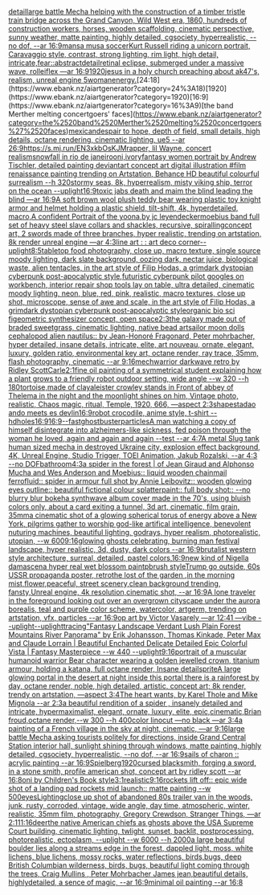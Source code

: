 [detail](https://www.ebank.nz/aiartgenerator?category=detail)[large battle Mecha helping with the construction of a timber tristle train bridge across the Grand Canyon, Wild West era, 1860, hundreds of construction workers, horses, wooden scaffolding, cinematic perspective, sunny weather, matte painting, highly detailed, cgsociety, hyperrealistic, --no dof, --ar 16:9](https://www.ebank.nz/aiartgenerator?category=large%2520battle%2520Mecha%2520helping%2520with%2520the%2520construction%2520of%2520a%2520timber%2520tristle%2520train%2520bridge%2520across%2520the%2520Grand%2520Canyon%2C%2520Wild%2520West%2520era%2C%25201860%2C%2520hundreds%2520of%2520construction%2520workers%2C%2520horses%2C%2520wooden%2520scaffolding%2C%2520cinematic%2520perspective%2C%2520sunny%2520weather%2C%2520matte%2520painting%2C%2520highly%2520detailed%2C%2520cgsociety%2C%2520hyperrealistic%2C%2520--no%2520dof%2C%2520--ar%252016%3A9)[mansa musa soccer](https://www.ebank.nz/aiartgenerator?category=mansa%2520musa%2520soccer)[Kurt Russell riding a unicorn portrait, Caravaggio style, contrast, strong lighting, rim light, high detail, intricate,](https://www.ebank.nz/aiartgenerator?category=Kurt%2520Russell%2520riding%2520a%2520unicorn%2520portrait%2C%2520Caravaggio%2520style%2C%2520contrast%2C%2520strong%2520lighting%2C%2520rim%2520light%2C%2520high%2520detail%2C%2520intricate%2C)[fear::abstract](https://www.ebank.nz/aiartgenerator?category=fear%3A%3Aabstract)[detail](https://www.ebank.nz/aiartgenerator?category=detail)[retinal eclipse, submerged under a massive wave, rolleiflex —ar 16:9](https://www.ebank.nz/aiartgenerator?category=retinal%2520eclipse%2C%2520submerged%2520under%2520a%2520massive%2520wave%2C%2520rolleiflex%2520%E2%80%94ar%252016%3A9)[1920](https://www.ebank.nz/aiartgenerator?category=1920)[jesus in a holy church preaching about ak47's, realism, unreal engine 5](https://www.ebank.nz/aiartgenerator?category=jesus%2520in%2520a%2520holy%2520church%2520preaching%2520about%2520ak47%27s%2C%2520realism%2C%2520unreal%2520engine%25205)[woman](https://www.ebank.nz/aiartgenerator?category=woman)[energy.](https://www.ebank.nz/aiartgenerator?category=energy.)[24:18](https://www.ebank.nz/aiartgenerator?category=24%3A18)[1920](https://www.ebank.nz/aiartgenerator?category=1920)[16:9](https://www.ebank.nz/aiartgenerator?category=16%3A9)[the band Merther melting concertgoers' faces](https://www.ebank.nz/aiartgenerator?category=the%2520band%2520Merther%2520melting%2520concertgoers%27%2520faces)[mexican](https://www.ebank.nz/aiartgenerator?category=mexican)[despair to hope, depth of field, small details, high details, octane rendering, cinematic lighting, ue5 --ar 26:9](https://www.ebank.nz/aiartgenerator?category=despair%2520to%2520hope%2C%2520depth%2520of%2520field%2C%2520small%2520details%2C%2520high%2520details%2C%2520octane%2520rendering%2C%2520cinematic%2520lighting%2C%2520ue5%2520--ar%252026%3A9)[<https://s.mj.run/EN3xkbOsKJM>](https://www.ebank.nz/aiartgenerator?category=%3Chttps%3A//s.mj.run/EN3xkbOsKJM%3E)[rapper, lil Wayne, concert realism](https://www.ebank.nz/aiartgenerator?category=rapper%2C%2520lil%2520Wayne%2C%2520concert%2520realism)[snowfall in rio de janeiro](https://www.ebank.nz/aiartgenerator?category=snowfall%2520in%2520rio%2520de%2520janeiro)[oni,ivory](https://www.ebank.nz/aiartgenerator?category=oni%2Civory)[fantasy women portrait by Andrew Tischler, detailed painting deviantart concept art digital illustration #film renaissance painting trending on Artstation, Behance HD beautiful colourful surrealism --h 320](https://www.ebank.nz/aiartgenerator?category=fantasy%2520women%2520portrait%2520by%2520Andrew%2520Tischler%2C%2520detailed%2520painting%2520deviantart%2520concept%2520art%2520digital%2520illustration%2520%23film%2520renaissance%2520painting%2520trending%2520on%2520Artstation%2C%2520Behance%2520HD%2520beautiful%2520colourful%2520surrealism%2520--h%2520320)[stormy seas, 8k, hyperrealism, misty viking ship, terror on the ocean --uplight](https://www.ebank.nz/aiartgenerator?category=stormy%2520seas%2C%25208k%2C%2520hyperrealism%2C%2520misty%2520viking%2520ship%2C%2520terror%2520on%2520the%2520ocean%2520--uplight)[16:9](https://www.ebank.nz/aiartgenerator?category=16%3A9)[toxic jabs death and maim the blind leading the blind —ar 16:9](https://www.ebank.nz/aiartgenerator?category=toxic%2520jabs%2520death%2520and%2520maim%2520the%2520blind%2520leading%2520the%2520blind%2520%E2%80%94ar%252016%3A9)[A soft brown wool plush teddy bear wearing plastic toy knight armor and helmet holding a plastic shield, tilt-shift, 4k, hyperdetailed, macro,](https://www.ebank.nz/aiartgenerator?category=A%2520soft%2520brown%2520wool%2520plush%2520teddy%2520bear%2520wearing%2520plastic%2520toy%2520knight%2520armor%2520and%2520helmet%2520holding%2520a%2520plastic%2520shield%2C%2520tilt-shift%2C%25204k%2C%2520hyperdetailed%2C%2520macro%2C)[A confident Portrait of the yoona,by jc leyendecker](https://www.ebank.nz/aiartgenerator?category=A%2520confident%2520Portrait%2520of%2520the%2520yoona%2Cby%2520jc%2520leyendecker)[moebius band full set of heavy steel slave collars and shackles, recursive, spiralling](https://www.ebank.nz/aiartgenerator?category=moebius%2520band%2520full%2520set%2520of%2520heavy%2520steel%2520slave%2520collars%2520and%2520shackles%2C%2520recursive%2C%2520spiralling)[concept art, 2 swords made of three branches, hyper realistic, trending on artstation, 8k render unreal engine —ar 4:3](https://www.ebank.nz/aiartgenerator?category=concept%2520art%2C%25202%2520swords%2520made%2520of%2520three%2520branches%2C%2520hyper%2520realistic%2C%2520trending%2520on%2520artstation%2C%25208k%2520render%2520unreal%2520engine%2520%E2%80%94ar%25204%3A3)[line art : : art deco corner](https://www.ebank.nz/aiartgenerator?category=line%2520art%2520%3A%2520%3A%2520art%2520deco%2520corner)[--uplight](https://www.ebank.nz/aiartgenerator?category=--uplight)[8:5](https://www.ebank.nz/aiartgenerator?category=8%3A5)[tabletop food photography, close up, macro texture, single source moody lighting, dark slate background, oozing dark, nectar juice, biological waste, alien tentacles, in the art style of Filip Hodas, a grimdark dystopian cyberpunk post-apocalyptic style,](https://www.ebank.nz/aiartgenerator?category=tabletop%2520food%2520photography%2C%2520close%2520up%2C%2520macro%2520texture%2C%2520single%2520source%2520moody%2520lighting%2C%2520dark%2520slate%2520background%2C%2520oozing%2520dark%2C%2520nectar%2520juice%2C%2520biological%2520waste%2C%2520alien%2520tentacles%2C%2520in%2520the%2520art%2520style%2520of%2520Filip%2520Hodas%2C%2520a%2520grimdark%2520dystopian%2520cyberpunk%2520post-apocalyptic%2520style%2C)[futuristic cyberpunk pilot googles on workbench, interior repair shop tools lay on table, ultra detailed, cinematic moody lighting, neon, blue, red, pink, realistic, macro textures, close up shot, microscope, sense of awe and scale, in the art style of Filip Hodas, a grimdark dystopian cyberpunk post-apocalyptic style](https://www.ebank.nz/aiartgenerator?category=futuristic%2520cyberpunk%2520pilot%2520googles%2520on%2520workbench%2C%2520interior%2520repair%2520shop%2520tools%2520lay%2520on%2520table%2C%2520ultra%2520detailed%2C%2520cinematic%2520moody%2520lighting%2C%2520neon%2C%2520blue%2C%2520red%2C%2520pink%2C%2520realistic%2C%2520macro%2520textures%2C%2520close%2520up%2520shot%2C%2520microscope%2C%2520sense%2520of%2520awe%2520and%2520scale%2C%2520in%2520the%2520art%2520style%2520of%2520Filip%2520Hodas%2C%2520a%2520grimdark%2520dystopian%2520cyberpunk%2520post-apocalyptic%2520style)[organic bio sci fi](https://www.ebank.nz/aiartgenerator?category=organic%2520bio%2520sci%2520fi)[geometric synthesizer concept, open space](https://www.ebank.nz/aiartgenerator?category=geometric%2520synthesizer%2520concept%2C%2520open%2520space)[2:3](https://www.ebank.nz/aiartgenerator?category=2%3A3)[the galaxy made out of braded sweetgrass, cinematic lighting, native bead art](https://www.ebank.nz/aiartgenerator?category=the%2520galaxy%2520made%2520out%2520of%2520braded%2520sweetgrass%2C%2520cinematic%2520lighting%2C%2520native%2520bead%2520art)[sailor moon dolls  cephalopod alien nautilus:: by Jean-Honoré Fragonard, Peter mohrbacher, hyper detailed, insane details, intricate, elite, art nouveau, ornate, elegant, luxury, golden ratio, environmental key art, octane render, ray trace, 35mm, flash photography, cinematic --ar 9:16](https://www.ebank.nz/aiartgenerator?category=sailor%2520moon%2520dolls%2520%2520cephalopod%2520alien%2520nautilus%3A%3A%2520by%2520Jean-Honor%C3%A9%2520Fragonard%2C%2520Peter%2520mohrbacher%2C%2520hyper%2520detailed%2C%2520insane%2520details%2C%2520intricate%2C%2520elite%2C%2520art%2520nouveau%2C%2520ornate%2C%2520elegant%2C%2520luxury%2C%2520golden%2520ratio%2C%2520environmental%2520key%2520art%2C%2520octane%2520render%2C%2520ray%2520trace%2C%252035mm%2C%2520flash%2520photography%2C%2520cinematic%2520--ar%25209%3A16)[mechwarrior darkwave retro by Ridley Scott](https://www.ebank.nz/aiartgenerator?category=mechwarrior%2520darkwave%2520retro%2520by%2520Ridley%2520Scott)[Carle](https://www.ebank.nz/aiartgenerator?category=Carle)[2:1](https://www.ebank.nz/aiartgenerator?category=2%3A1)[fine oil painting of a symmetrical student explaining how a plant grows to a friendly robot outdoor setting, wide angle --w 320 --h 180](https://www.ebank.nz/aiartgenerator?category=fine%2520oil%2520painting%2520of%2520a%2520symmetrical%2520student%2520explaining%2520how%2520a%2520plant%2520grows%2520to%2520a%2520friendly%2520robot%2520outdoor%2520setting%2C%2520wide%2520angle%2520--w%2520320%2520--h%2520180)[tortoise,made of clay](https://www.ebank.nz/aiartgenerator?category=tortoise%2Cmade%2520of%2520clay)[aleister crowley stands in Front of abbey  of Thelema in the night and the moonlight shines on him, Vintage photo, realistic, Chaos magic, ritual, Temple, 1920, 666, —aspect 2:3](https://www.ebank.nz/aiartgenerator?category=aleister%2520crowley%2520stands%2520in%2520Front%2520of%2520abbey%2520%2520of%2520Thelema%2520in%2520the%2520night%2520and%2520the%2520moonlight%2520shines%2520on%2520him%2C%2520Vintage%2520photo%2C%2520realistic%2C%2520Chaos%2520magic%2C%2520ritual%2C%2520Temple%2C%25201920%2C%2520666%2C%2520%E2%80%94aspect%25202%3A3)[shapes](https://www.ebank.nz/aiartgenerator?category=shapes)[tadao ando meets es devlin](https://www.ebank.nz/aiartgenerator?category=tadao%2520ando%2520meets%2520es%2520devlin)[16:9](https://www.ebank.nz/aiartgenerator?category=16%3A9)[robot crocodile, anime style, t-shirt --hd](https://www.ebank.nz/aiartgenerator?category=robot%2520crocodile%2C%2520anime%2520style%2C%2520t-shirt%2520--hd)[holes](https://www.ebank.nz/aiartgenerator?category=holes)[16:9](https://www.ebank.nz/aiartgenerator?category=16%3A9)[16:9](https://www.ebank.nz/aiartgenerator?category=16%3A9)[--fast](https://www.ebank.nz/aiartgenerator?category=--fast)[ghostbuster](https://www.ebank.nz/aiartgenerator?category=ghostbuster)[particles](https://www.ebank.nz/aiartgenerator?category=particles)[A man watching a copy of himself disintegrate into alzheimers-like sickness, fed poison through the woman he loved, again and again and again --test --ar 4:7](https://www.ebank.nz/aiartgenerator?category=A%2520man%2520watching%2520a%2520copy%2520of%2520himself%2520disintegrate%2520into%2520alzheimers-like%2520sickness%2C%2520fed%2520poison%2520through%2520the%2520woman%2520he%2520loved%2C%2520again%2520and%2520again%2520and%2520again%2520--test%2520--ar%25204%3A7)[A metal Slug tank human sized mecha in destroyed Ukraine city, explosion effect background, 4K, Unreal Engine, Studio Trigger, TOEI Animation, Jakub Rozalski, --ar 4:3 --no DOF](https://www.ebank.nz/aiartgenerator?category=A%2520metal%2520Slug%2520tank%2520human%2520sized%2520mecha%2520in%2520destroyed%2520Ukraine%2520city%2C%2520explosion%2520effect%2520background%2C%25204K%2C%2520Unreal%2520Engine%2C%2520Studio%2520Trigger%2C%2520TOEI%2520Animation%2C%2520Jakub%2520Rozalski%2C%2520--ar%25204%3A3%2520--no%2520DOF)[bathroom](https://www.ebank.nz/aiartgenerator?category=bathroom)[4:3](https://www.ebank.nz/aiartgenerator?category=4%3A3)[a spider in the forest | of Jean Giraud and Alphonso Mucha and Wes Anderson and Moebius:: liquid wooden chainmail ferrofluid:: spider in armour full shot by Annie Leibovitz:: wooden glowing eyes outline:: beautiful fictional colour splatterpaint:: full body shot:: --no blurry blur bokeh](https://www.ebank.nz/aiartgenerator?category=a%2520spider%2520in%2520the%2520forest%2520%7C%2520of%2520Jean%2520Giraud%2520and%2520Alphonso%2520Mucha%2520and%2520Wes%2520Anderson%2520and%2520Moebius%3A%3A%2520liquid%2520wooden%2520chainmail%2520ferrofluid%3A%3A%2520spider%2520in%2520armour%2520full%2520shot%2520by%2520Annie%2520Leibovitz%3A%3A%2520wooden%2520glowing%2520eyes%2520outline%3A%3A%2520beautiful%2520fictional%2520colour%2520splatterpaint%3A%3A%2520full%2520body%2520shot%3A%3A%2520--no%2520blurry%2520blur%2520bokeh)[a synthwave album cover made in the 70's, using bluish colors only, about a card exiting a tunnel, 3d art, cinematic, film grain, 35mm](https://www.ebank.nz/aiartgenerator?category=a%2520synthwave%2520album%2520cover%2520made%2520in%2520the%252070%27s%2C%2520using%2520bluish%2520colors%2520only%2C%2520about%2520a%2520card%2520exiting%2520a%2520tunnel%2C%25203d%2520art%2C%2520cinematic%2C%2520film%2520grain%2C%252035mm)[a cinematic shot of a glowing spherical torus of energy above a New York, pilgrims gather to worship god-like artifical intelligence, benevolent nuturing machines, beautiful lighting, godrays, hyper realism, photorealistic, utopian, --w 600](https://www.ebank.nz/aiartgenerator?category=a%2520cinematic%2520shot%2520of%2520a%2520glowing%2520spherical%2520torus%2520of%2520energy%2520above%2520a%2520New%2520York%2C%2520pilgrims%2520gather%2520to%2520worship%2520god-like%2520artifical%2520intelligence%2C%2520benevolent%2520nuturing%2520machines%2C%2520beautiful%2520lighting%2C%2520godrays%2C%2520hyper%2520realism%2C%2520photorealistic%2C%2520utopian%2C%2520--w%2520600)[9:16](https://www.ebank.nz/aiartgenerator?category=9%3A16)[glowing ghosts celebrating, burning man festival  landscape, hyper realistic, 3d, dusty,  dark colors  --ar 16:9](https://www.ebank.nz/aiartgenerator?category=glowing%2520ghosts%2520celebrating%2C%2520burning%2520man%2520festival%2520%2520landscape%2C%2520hyper%2520realistic%2C%25203d%2C%2520dusty%2C%2520%2520dark%2520colors%2520%2520--ar%252016%3A9)[brutalist western style architecture, surreal, detailed, pastel colors,](https://www.ebank.nz/aiartgenerator?category=brutalist%2520western%2520style%2520architecture%2C%2520surreal%2C%2520detailed%2C%2520pastel%2520colors%2C)[16:9](https://www.ebank.nz/aiartgenerator?category=16%3A9)[new kind of Nigella damascena hyper real wet blossom paintpbrush style](https://www.ebank.nz/aiartgenerator?category=new%2520kind%2520of%2520Nigella%2520damascena%2520hyper%2520real%2520wet%2520blossom%2520paintpbrush%2520style)[Trump go outside, 60s USSR propaganda poster, retro](https://www.ebank.nz/aiartgenerator?category=Trump%2520go%2520outside%2C%252060s%2520USSR%2520propaganda%2520poster%2C%2520retro)[the lost of the garden ,in the morning mist,flower,peaceful, street scenery,clean background trending, fansty,Unreal engine, 4k resolution,cinematic shot, --ar 16:9](https://www.ebank.nz/aiartgenerator?category=the%2520lost%2520of%2520the%2520garden%2520%2Cin%2520the%2520morning%2520mist%2Cflower%2Cpeaceful%2C%2520street%2520scenery%2Cclean%2520background%2520trending%2C%2520fansty%2CUnreal%2520engine%2C%25204k%2520resolution%2Ccinematic%2520shot%2C%2520--ar%252016%3A9)[A lone traveler in the foreground looking out over an overgrown cityscape under the aurora borealis, teal and purple color scheme, watercolor, artgerm, trending on artstation, vfx, particles --ar 16:9](https://www.ebank.nz/aiartgenerator?category=A%2520lone%2520traveler%2520in%2520the%2520foreground%2520looking%2520out%2520over%2520an%2520overgrown%2520cityscape%2520under%2520the%2520aurora%2520borealis%2C%2520teal%2520and%2520purple%2520color%2520scheme%2C%2520watercolor%2C%2520artgerm%2C%2520trending%2520on%2520artstation%2C%2520vfx%2C%2520particles%2520--ar%252016%3A9)[op art by Victor Vasarely —ar 12:41 —vibe --uplight](https://www.ebank.nz/aiartgenerator?category=op%2520art%2520by%2520Victor%2520Vasarely%2520%E2%80%94ar%252012%3A41%2520%E2%80%94vibe%2520--uplight)[--uplight](https://www.ebank.nz/aiartgenerator?category=--uplight)[tracing](https://www.ebank.nz/aiartgenerator?category=tracing)["Fantasy Landscape Verdant Lush Plain Forest Mountains River Panorama" by Erik Johansson, Thomas Kinkade, Peter Max and Claude Lorrain |  Beautiful Enchanted Delicate Detailed Epic Colorful Vista | Fantasy Masterpiece --w 440 --uplight](https://www.ebank.nz/aiartgenerator?category=%22Fantasy%2520Landscape%2520Verdant%2520Lush%2520Plain%2520Forest%2520Mountains%2520River%2520Panorama%22%2520by%2520Erik%2520Johansson%2C%2520Thomas%2520Kinkade%2C%2520Peter%2520Max%2520and%2520Claude%2520Lorrain%2520%7C%2520%2520Beautiful%2520Enchanted%2520Delicate%2520Detailed%2520Epic%2520Colorful%2520Vista%2520%7C%2520Fantasy%2520Masterpiece%2520--w%2520440%2520--uplight)[9:16](https://www.ebank.nz/aiartgenerator?category=9%3A16)[portrait of a muscular humanoid warrior Bear character wearing a golden jewelled crown, titanium armour, holding a katana, full octane render, Insane detail](https://www.ebank.nz/aiartgenerator?category=portrait%2520of%2520a%2520muscular%2520humanoid%2520warrior%2520Bear%2520character%2520wearing%2520a%2520golden%2520jewelled%2520crown%2C%2520titanium%2520armour%2C%2520holding%2520a%2520katana%2C%2520full%2520octane%2520render%2C%2520Insane%2520detail)[sprite](https://www.ebank.nz/aiartgenerator?category=sprite)[A large glowing portal in the desert at night inside this portal there is  a rainforest by day, octane render, noble,  high detailed, artistic, concept art;  8k render, trendy on artstation, —aspect 3:4](https://www.ebank.nz/aiartgenerator?category=A%2520large%2520glowing%2520portal%2520in%2520the%2520desert%2520at%2520night%2520inside%2520this%2520portal%2520there%2520is%2520%2520a%2520rainforest%2520by%2520day%2C%2520octane%2520render%2C%2520noble%2C%2520%2520high%2520detailed%2C%2520artistic%2C%2520concept%2520art%3B%2520%25208k%2520render%2C%2520trendy%2520on%2520artstation%2C%2520%E2%80%94aspect%25203%3A4)[The heart wants, by Karel Thole and Mike Mignola --ar 2:3](https://www.ebank.nz/aiartgenerator?category=The%2520heart%2520wants%2C%2520by%2520Karel%2520Thole%2520and%2520Mike%2520Mignola%2520--ar%25202%3A3)[a beautiful rendition of a spider , insanely detailed and intricate, hypermaximalist, elegant, ornate, luxury, elite, epic,cinematic,Brian froud,octane render,--w 300 --h 400](https://www.ebank.nz/aiartgenerator?category=a%2520beautiful%2520rendition%2520of%2520a%2520spider%2520%2C%2520insanely%2520detailed%2520and%2520intricate%2C%2520hypermaximalist%2C%2520elegant%2C%2520ornate%2C%2520luxury%2C%2520elite%2C%2520epic%2Ccinematic%2CBrian%2520froud%2Coctane%2520render%2C--w%2520300%2520--h%2520400)[color linocut  —no black —ar 3:4](https://www.ebank.nz/aiartgenerator?category=color%2520linocut%2520%2520%E2%80%94no%2520black%2520%E2%80%94ar%25203%3A4)[a painting of a French village in the sky at night, cinematic, —ar 9:16](https://www.ebank.nz/aiartgenerator?category=a%2520painting%2520of%2520a%2520French%2520village%2520in%2520the%2520sky%2520at%2520night%2C%2520cinematic%2C%2520%E2%80%94ar%25209%3A16)[large battle Mecha asking tourists politely for directions, inside Grand Central Station interior hall, sunlight shining through windows, matte painting, highly detailed, cgsociety, hyperrealistic, --no dof, --ar 16:9](https://www.ebank.nz/aiartgenerator?category=large%2520battle%2520Mecha%2520asking%2520tourists%2520politely%2520for%2520directions%2C%2520inside%2520Grand%2520Central%2520Station%2520interior%2520hall%2C%2520sunlight%2520shining%2520through%2520windows%2C%2520matte%2520painting%2C%2520highly%2520detailed%2C%2520cgsociety%2C%2520hyperrealistic%2C%2520--no%2520dof%2C%2520--ar%252016%3A9)[sails of charon :: acrylic painting --ar 16:9](https://www.ebank.nz/aiartgenerator?category=sails%2520of%2520charon%2520%3A%3A%2520acrylic%2520painting%2520--ar%252016%3A9)[Spielberg](https://www.ebank.nz/aiartgenerator?category=Spielberg)[1920](https://www.ebank.nz/aiartgenerator?category=1920)[cursed blacksmith, forging a sword, in a stone smith, profile american shot, concept art by ridley scott --ar 16:8](https://www.ebank.nz/aiartgenerator?category=cursed%2520blacksmith%2C%2520forging%2520a%2520sword%2C%2520in%2520a%2520stone%2520smith%2C%2520profile%2520american%2520shot%2C%2520concept%2520art%2520by%2520ridley%2520scott%2520--ar%252016%3A8)[oni by	Children's Book style](https://www.ebank.nz/aiartgenerator?category=oni%2520by%09Children%27s%2520Book%2520style)[3:1](https://www.ebank.nz/aiartgenerator?category=3%3A1)[realistic](https://www.ebank.nz/aiartgenerator?category=realistic)[9:16](https://www.ebank.nz/aiartgenerator?category=9%3A16)[rockets lift off:: epic wide shot of a landing pad rockets mid launch:: matte painting --w 500](https://www.ebank.nz/aiartgenerator?category=rockets%2520lift%2520off%3A%3A%2520epic%2520wide%2520shot%2520of%2520a%2520landing%2520pad%2520rockets%2520mid%2520launch%3A%3A%2520matte%2520painting%2520--w%2520500)[eyes](https://www.ebank.nz/aiartgenerator?category=eyes)[Lighting](https://www.ebank.nz/aiartgenerator?category=Lighting)[close up shot of abandoned 80s trailer van in the woods, junk, rusty, corroded, vintage, wide angle, day time, atmospheric, winter, realistic, 35mm film, photography, Gregory Crewdson, Stranger Things, —ar 2:1](https://www.ebank.nz/aiartgenerator?category=close%2520up%2520shot%2520of%2520abandoned%252080s%2520trailer%2520van%2520in%2520the%2520woods%2C%2520junk%2C%2520rusty%2C%2520corroded%2C%2520vintage%2C%2520wide%2520angle%2C%2520day%2520time%2C%2520atmospheric%2C%2520winter%2C%2520realistic%2C%252035mm%2520film%2C%2520photography%2C%2520Gregory%2520Crewdson%2C%2520Stranger%2520Things%2C%2520%E2%80%94ar%25202%3A1)[11:16](https://www.ebank.nz/aiartgenerator?category=11%3A16)[deer](https://www.ebank.nz/aiartgenerator?category=deer)[the native American chiefs as ghosts above the USA Supreme Court building, cinematic lighting, twlight, sunset, backlit, postprocessing, photorealistic, ectoplasm, --uplight --w 6000 --h 2000](https://www.ebank.nz/aiartgenerator?category=the%2520native%2520American%2520chiefs%2520as%2520ghosts%2520above%2520the%2520USA%2520Supreme%2520Court%2520building%2C%2520cinematic%2520lighting%2C%2520twlight%2C%2520sunset%2C%2520backlit%2C%2520postprocessing%2C%2520photorealistic%2C%2520ectoplasm%2C%2520--uplight%2520--w%25206000%2520--h%25202000)[a large beautiful boulder lies along a  streams edge in  the forest,  dappled light, moss, white lichens, blue lichens, mossy rocks, water reflections,  birds,bugs, deep British Columbian wilderness, birds, bugs, beautiful light coming through the trees, Craig Mullins , Peter Mohrbacher James jean,beautiful details, highlydetailed, a sence of magic, --ar 16:9](https://www.ebank.nz/aiartgenerator?category=a%2520large%2520beautiful%2520boulder%2520lies%2520along%2520a%2520%2520streams%2520edge%2520in%2520%2520the%2520forest%2C%2520%2520dappled%2520light%2C%2520moss%2C%2520white%2520lichens%2C%2520blue%2520lichens%2C%2520mossy%2520rocks%2C%2520water%2520reflections%2C%2520%2520birds%2Cbugs%2C%2520deep%2520British%2520Columbian%2520wilderness%2C%2520birds%2C%2520bugs%2C%2520beautiful%2520light%2520coming%2520through%2520the%2520trees%2C%2520Craig%2520Mullins%2520%2C%2520Peter%2520Mohrbacher%2520James%2520jean%2Cbeautiful%2520details%2C%2520highlydetailed%2C%2520a%2520sence%2520of%2520magic%2C%2520--ar%252016%3A9)[minimal oil painting --ar 16:8](https://www.ebank.nz/aiartgenerator?category=minimal%2520oil%2520painting%2520--ar%252016%3A8)
